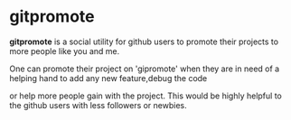 gitpromote
=========
<b>gitpromote</b> is a social utility for github users to promote their projects to more people like you and me.

One can promote their project on 'gipromote' when they are in need of a helping hand to add any new feature,debug the code

or help more people gain with the project. This would be highly helpful to the github users with less followers or newbies.
